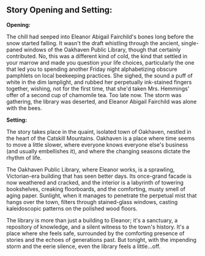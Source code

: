 ## Story Opening and Setting:

**Opening:**

The chill had seeped into Eleanor Abigail Fairchild's bones long before the snow started falling. It wasn't the draft whistling through the ancient, single-paned windows of the Oakhaven Public Library, though that certainly contributed. No, this was a different kind of cold, the kind that settled in your marrow and made you question your life choices, particularly the one that led you to spending another Friday night alphabetizing obscure pamphlets on local beekeeping practices. She sighed, the sound a puff of white in the dim lamplight, and rubbed her perpetually ink-stained fingers together, wishing, not for the first time, that she'd taken Mrs. Hemmings' offer of a second cup of chamomile tea. Too late now. The storm was gathering, the library was deserted, and Eleanor Abigail Fairchild was alone with the bees.

**Setting:**

The story takes place in the quaint, isolated town of Oakhaven, nestled in the heart of the Catskill Mountains. Oakhaven is a place where time seems to move a little slower, where everyone knows everyone else's business (and usually embellishes it), and where the changing seasons dictate the rhythm of life.

The Oakhaven Public Library, where Eleanor works, is a sprawling, Victorian-era building that has seen better days. Its once-grand facade is now weathered and cracked, and the interior is a labyrinth of towering bookshelves, creaking floorboards, and the comforting, musty smell of aging paper. Sunlight, when it manages to penetrate the perpetual mist that hangs over the town, filters through stained-glass windows, casting kaleidoscopic patterns on the polished wood floors.

The library is more than just a building to Eleanor; it's a sanctuary, a repository of knowledge, and a silent witness to the town's history. It's a place where she feels safe, surrounded by the comforting presence of stories and the echoes of generations past. But tonight, with the impending storm and the eerie silence, even the library feels a little…off.
